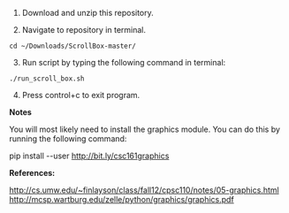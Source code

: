 1. Download and unzip this repository. 

2. Navigate to repository in terminal.

~~~
cd ~/Downloads/ScrollBox-master/
~~~

3. Run script by typing the following command in terminal:

~~~
./run_scroll_box.sh
~~~

4. Press control+c to exit program.


**Notes**

You will most likely need to install the graphics module. You can do this by running the following command:

pip install --user http://bit.ly/csc161graphics


**References:**

http://cs.umw.edu/~finlayson/class/fall12/cpsc110/notes/05-graphics.html
http://mcsp.wartburg.edu/zelle/python/graphics/graphics.pdf 
